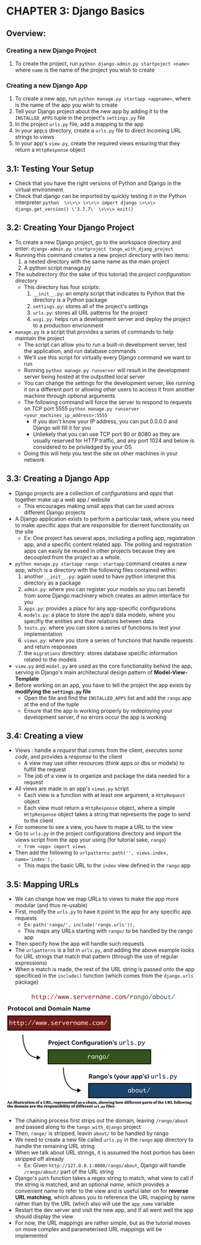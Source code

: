# CHAPTER 3: Django Basics
## Overview:
### Creating a new Django Project
1. To create the project, run `python django-admin.py startpoject <name>` where `name` is the name of the project you wish to create
### Creating a new Django App
1. To create a new app, run `python manage.py startapp <appname>`, where <appname> is the name of the app you wish to create
2. Tell your Django project about the new app by adding it to the `INSTALLED_APPS` tuple in the project's `settings.py` file
3. In the project `urls.py` file, add a mapping to the app
4. In your app;s directory, create a `urls.py` file to direct incoming URL strings to views
6. In your app's `view.py`, create the required views ensuring that they return a `HttpResponse` object
## 3.1: Testing Your Setup
- Check that you have the right versions of Python and Django in the virtual environment
- Check that django can be imported by quickly testing it in the Python interpreter
`
python 
\>\>\>
\>\>\> import django
\>\>\> django.get_version()
\'3.7.7\'
\>\>\> exit()
`
## 3.2: Creating Your Django Project
- To create a new Django project, go to the workspace directory and enter:
    `django-admin.py startproject tango_with_djang_project`
- Running this command creates a new project directory with two items:
    1. a nested directory with the same name as the main project
    2. A python script manage.py
- The subdirectory (for the sake of this tutorial) the *project configuration directory*
    - This directory has four scripts:
        1. `__init__.py`: an empty script that indicates to Python that the directory is a Python package
        2. `settings.py`: stores all of the project's settings
        3. `urls.py`: stores all URL patterns for the project
        4. `wsgi.py`: helps run a development server and deploy the project to a production envrionment
- `manage.py` is a script that provides a series of commands to help maintain the project
    - The script can allow you to run a built-in development server, test the application, and run database commands
    - We'll use this script for virtually every Django command we want to run
    - Running `python manage.py runserver` will result in the development server being hosted at the outputted local server
    - You can change the settings for the development server, like running it on a different port or allowing other users to access it from another machine through optional arguments
    - The following command will force the server to respond to requests on TCP port 5555
    `python manage.py runserver <your_machines_ip_address>:5555`
        - If you don't know your IP address, you can put 0.0.0.0 and Django will fill it for you 
        - Unliekely that you can use TCP port 80 or 8080 as they are usually reserved for HTTP traffic, and any port 1024 and below is considered to be privledged by your OS
    - Doing this will help you test the site on other machines in your network

## 3.3: Creating a Django App
- Django projects are a collection of *configurations* and *apps* that together make up a web app / website
    - This encourages making small apps that can be used across different Django projects
- A Django application exists to perform a particular task, where you need to make specific apps that are responsible for dierrent functionality on the site
    - Ex: One project has several apps, including a polling app, registration app, and a specific content related app. The polling and registration apps can easily be reused in other projects because they are decoupled from the project as a whole.
- `python manage.py startapp rango`
: `startapp` command creates a new app, which is a directory with the following files contained within:
    1. another `__init__.py`: again used to have python interpret this directory as a package
    2. `admin.py`: where you can register your models so  you can benefit from some Django machinery which creates an admin interface for you
    3. `apps.py`: provides a place for any app-specific configurations
    4. `models.py`: a place to store the app's data models, where you specifiy the entities and their relations between data
    5. `tests.py`: where you can store a series of functions to test your implementation
    6. `views.py`: where you store a series of functions that handle requests and return responses
    7. the `migrations` directory: stores database specific information related to the models
- `view.py` and `model.py` are used as the core functionality behind the app, serving in Django's main architectural design pattern of **Model-View-Template** 
- Before working on an app, you have to tell the project the app exists by **modifying the `settings.py` file**
    - Open the file and find the `INSTALLED_APPS` list and add the `rango` app at the end of the tuple
    - Ensure that the app is working properly by redeploying your development server, if no errors occur the app is working

## 3.4: Creating a view
- Views
: handle a *request* that comes from the client, *executes some code*, and provides a *response* to the client
    - A view may use other resources (think apps or dbs or models) to fulfill the request
    - The job of a view is to organize and package the data needed for a request
- All views are made in an app's `views.py` script 
    - Each view is a function with at least one argument, a `HttpRequest` object
    - Each view must return a `HttpResponse` object, where a simple `HttpResponse` object takes a string that represents the page to send to the client 
- For someone to see a view, you have to mape a URL to the view
- Go to `urls.py` in the project configurations directory and import the views script from the app your using (for tutorial sake, `rango`)
    - `from <app> import views`
- Then add the following to `urlpatterns`\: `path('', views.index, name='index'),`
    - This maps the basic URL to the `index` view defined in the `rango` app

## 3.5: Mapping URLs
- We can change how we map URLs to views to make the app more modular (and thus re-usable)
- First, modify the `urls.py` to have it point to the app for any specific app requests
    - Ex: `path('rango/', include('rango.urls')),` 
    - This maps any URLs starting with `rango/` to be handled by the rango app
- Then specify how the app will handle such requests
- The `urlpatterns` is a list in `urls.py`, and adding the above example looks for URL strings that match that pattern (through the use of regular expressions)
- When a match is made, the rest of the URL string is passed onto the app specificed in the `include()` function (which comes from the `django.urls` package)

![Diagram that shows how URL strings are passed and handled through the project](images/url_passing.png)


- The chaining process first strips out the domain, leaving `/rango/about` and passed along to the `tango_with_django` project
- Then, `range/` is stripped, leavin `about/` to be handled by rango
- We need to create a new file called `urls.py` in the `rango` app directory to handle the remaining URL string 
- When we talk about URL strings, it is assumed the host portion has been stripped off already
    - Ex: Given `http://127.0.0.1:8000/rango/about`, Django will handle `/rango/about/` part of the URL string
- Django's `path` function takes a regex string to match, what view to call if the string is matched, and an optional *name*, which provides a convenient name to refer to the view and is useful later on for **reverse URL matching**, which allows you to reference the URL mapping by name rather than by the URL (which also will use the `app_name` variable
- Restart the dev server and visit the new app, and if all went well the app should display the view
- For now, the URL mappings are rather simple, but as the tutorial moves on move complex and parameterised URL mappings will be implemented

